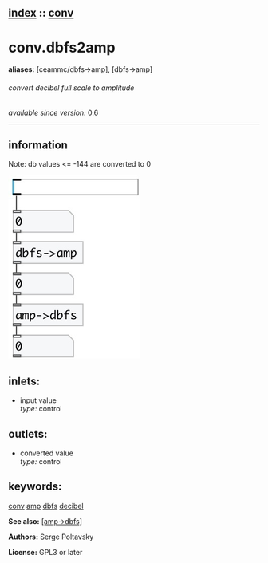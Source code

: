 [index](index.html) :: [conv](category_conv.html)
---

# conv.dbfs2amp
**aliases:** [ceammc/dbfs-&gt;amp], [dbfs-&gt;amp]


###### convert decibel full scale to amplitude

*available since version:* 0.6

---


## information
Note: db values &lt;= -144 are converted to 0


[![example](../examples/img/conv.dbfs2amp.jpg)](../examples/pd/conv.dbfs2amp.pd)









## inlets:

* input value<br>
_type:_ control



## outlets:

* converted value<br>
_type:_ control



## keywords:

[conv](keywords/conv.html)
[amp](keywords/amp.html)
[dbfs](keywords/dbfs.html)
[decibel](keywords/decibel.html)



**See also:**
[\[amp-&gt;dbfs\]](amp-%3Edbfs.html)




**Authors:** Serge Poltavsky




**License:** GPL3 or later





